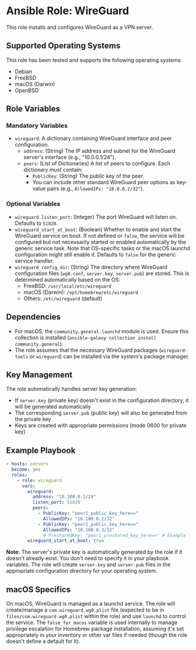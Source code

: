 # Ansible Role: WireGuard

This role installs and configures WireGuard as a VPN server.

## Supported Operating Systems

This role has been tested and supports the following operating systems:

* Debian
* FreeBSD
* macOS (Darwin)
* OpenBSD

## Role Variables

### Mandatory Variables

* `wireguard`: A dictionary containing WireGuard interface and peer
  configuration.
  * `address`: (String) The IP address and subnet for the WireGuard
     server's interface (e.g., "10.0.0.1/24").
  * `peers`: (List of Dictionaries) A list of peers to configure.  Each
    dictionary *must* contain:
    * `PublicKey`: (String) The public key of the peer.
    * You can include other standard WireGuard peer options as key-value
      pairs (e.g., `AllowedIPs: "10.0.0.2/32"`).

### Optional Variables

* `wireguard.listen_port`: (Integer) The port WireGuard will listen on.
  Defaults to `51820`.
* `wireguard_start_at_boot`: (Boolean) Whether to enable and start the
  WireGuard service on boot.  If not defined or `false`, the service
  will be configured but not necessarily started or enabled
  automatically by the generic service task.  Note that OS-specific
  tasks or the macOS launchd configuration might still enable it.
  Defaults to `false` for the generic service handler.
* `wireguard_config_dir`: (String) The directory where WireGuard
  configuration files (`wg0.conf`, `server.key`, `server.pub`) are
  stored.  This is determined automatically based on the OS:
  * FreeBSD: `/usr/local/etc/wireguard`
  * macOS (Darwin): `/opt/homebrew/etc/wireguard`
  * Others: `/etc/wireguard` (default)

## Dependencies

* For macOS, the `community.general.launchd` module is used.  Ensure
  this collection is installed (`ansible-galaxy collection install
  community.general`).
* The role assumes that the necessary WireGuard packages
  (`wireguard-tools` or `wireguard`) can be installed via the system's
  package manager.

## Key Management

The role automatically handles server key generation:

* If `server.key` (private key) doesn't exist in the configuration
  directory, it will be generated automatically
* The corresponding `server.pub` (public key) will also be generated
  from the private key
* Keys are created with appropriate permissions (mode 0600 for private
  key)

## Example Playbook

```yaml
- hosts: servers
  become: yes
  roles:
    - role: wireguard
      vars:
        wireguard:
          address: "10.100.0.1/24"
          listen_port: 51820
          peers:
            - PublicKey: "peer1_public_key_here=="
              AllowedIPs: "10.100.0.2/32"
            - PublicKey: "peer2_public_key_here=="
              AllowedIPs: "10.100.0.3/32"
              # PresharedKey: "peer2_preshared_key_here==" # Example
        wireguard_start_at_boot: true
```

**Note:** The server's private key is automatically generated by the
role if it doesn't already exist.  You don't need to specify it in your
playbook variables.  The role will create `server.key` and `server.pub`
files in the appropriate configuration directory for your operating
system.

## macOS Specifics

On macOS, WireGuard is managed as a launchd service.  The role will
create/manage a `com.wireguard.wg0.plist` file (expected to be in
`files/com.wireguard.wg0.plist` within the role) and use `launchd` to
control the service.  The `false_for_macos` variable is used internally
to manage privilege escalation for Homebrew package installation,
assuming it's set appropriately in your inventory or other var files if
needed (though the role doesn't define a default for it).
